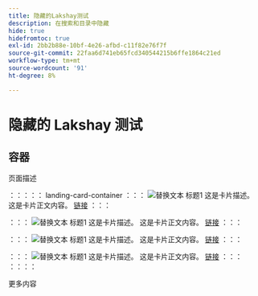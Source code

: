 ```yaml
---
title: 隐藏的Lakshay测试
description: 在搜索和目录中隐藏
hide: true
hidefromtoc: true
exl-id: 2bb2b88e-10bf-4e26-afbd-c11f82e76f7f
source-git-commit: 22faa6d741eb65fcd340544215b6ffe1864c21ed
workflow-type: tm+mt
source-wordcount: '91'
ht-degree: 8%

---
```


# 隐藏的 Lakshay 测试

## 容器

页面描述

：：：：： landing-card-container
：：：
![替换文本](https://experienceleague.adobe.com/en/docs/experience-manager-sites-optimizer/content/media_1173e9b57de6809d27fd2ccd8809bd5cee2437e3d.png?width=2000&amp;format=webply&amp;optimize=medium&amp;lang=en)
标题1
这是卡片描述。
这是卡片正文内容。
[链接](https://www.google.com)
：：：

：：：
![替换文本](https://experienceleague.adobe.com/en/docs/experience-manager-sites-optimizer/content/media_1173e9b57de6809d27fd2ccd8809bd5cee2437e3d.png?width=2000&amp;format=webply&amp;optimize=medium&amp;lang=en)
标题1
这是卡片描述。
这是卡片正文内容。
[链接](https://www.google.com)
：：：

：：：
![替换文本](https://experienceleague.adobe.com/en/docs/experience-manager-sites-optimizer/content/media_1173e9b57de6809d27fd2ccd8809bd5cee2437e3d.png?width=2000&amp;format=webply&amp;optimize=medium&amp;lang=en)
标题1
这是卡片描述。
这是卡片正文内容。
[链接](https://www.google.com)
：：：

：：：
![替换文本](https://experienceleague.adobe.com/en/docs/experience-manager-sites-optimizer/content/media_1173e9b57de6809d27fd2ccd8809bd5cee2437e3d.png?width=2000&amp;format=webply&amp;optimize=medium&amp;lang=en)
标题1
这是卡片描述。
这是卡片正文内容。
[链接](https://www.google.com)
：：：
：：：：

更多内容
